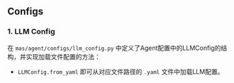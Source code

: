 ## Configs

### 1. LLM Config

在 `mas/agent/configs/llm_config.py` 中定义了Agent配置中的LLMConfig的结构，并实现加载文件配置的方法：

-  `LLMConfig.from_yaml` 即可从对应文件路径的 `.yaml` 文件中加载LLM配置。

